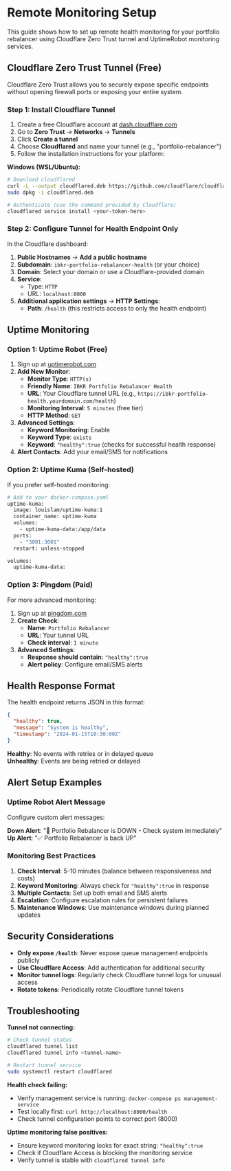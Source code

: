 # Remote Monitoring Setup

This guide shows how to set up remote health monitoring for your portfolio rebalancer using Cloudflare Zero Trust tunnel and UptimeRobot monitoring services.

## Cloudflare Zero Trust Tunnel (Free)

Cloudflare Zero Trust allows you to securely expose specific endpoints without opening firewall ports or exposing your entire system.

### Step 1: Install Cloudflare Tunnel

1. Create a free Cloudflare account at [dash.cloudflare.com](https://dash.cloudflare.com)
2. Go to **Zero Trust** → **Networks** → **Tunnels**
3. Click **Create a tunnel**
4. Choose **Cloudflared** and name your tunnel (e.g., "portfolio-rebalancer")
5. Follow the installation instructions for your platform:

**Windows (WSL/Ubuntu):**
```bash
# Download cloudflared
curl -L --output cloudflared.deb https://github.com/cloudflare/cloudflared/releases/latest/download/cloudflared-linux-amd64.deb
sudo dpkg -i cloudflared.deb

# Authenticate (use the command provided by Cloudflare)
cloudflared service install <your-token-here>
```

### Step 2: Configure Tunnel for Health Endpoint Only

In the Cloudflare dashboard:

1. **Public Hostnames** → **Add a public hostname**
2. **Subdomain**: `ibkr-portfolio-rebalancer-health` (or your choice)
3. **Domain**: Select your domain or use a Cloudflare-provided domain
4. **Service**: 
   - Type: `HTTP`
   - URL: `localhost:8000`
5. **Additional application settings** → **HTTP Settings**:
   - **Path**: `/health` (this restricts access to only the health endpoint)

## Uptime Monitoring

### Option 1: Uptime Robot (Free)

1. Sign up at [uptimerobot.com](https://uptimerobot.com)
2. **Add New Monitor**:
   - **Monitor Type**: `HTTP(s)`
   - **Friendly Name**: `IBKR Portfolio Rebalancer Health`
   - **URL**: Your Cloudflare tunnel URL (e.g., `https://ibkr-portfolio-health.yourdomain.com/health`)
   - **Monitoring Interval**: `5 minutes` (free tier)
   - **HTTP Method**: `GET`
3. **Advanced Settings**:
   - **Keyword Monitoring**: Enable
   - **Keyword Type**: `exists`
   - **Keyword**: `"healthy":true` (checks for successful health response)
4. **Alert Contacts**: Add your email/SMS for notifications

### Option 2: Uptime Kuma (Self-hosted)

If you prefer self-hosted monitoring:

```bash
# Add to your docker-compose.yaml
uptime-kuma:
  image: louislam/uptime-kuma:1
  container_name: uptime-kuma
  volumes:
    - uptime-kuma-data:/app/data
  ports:
    - "3001:3001"
  restart: unless-stopped

volumes:
  uptime-kuma-data:
```

### Option 3: Pingdom (Paid)

For more advanced monitoring:

1. Sign up at [pingdom.com](https://www.pingdom.com)
2. **Create Check**:
   - **Name**: `Portfolio Rebalancer`
   - **URL**: Your tunnel URL
   - **Check interval**: `1 minute`
3. **Advanced Settings**:
   - **Response should contain**: `"healthy":true`
   - **Alert policy**: Configure email/SMS alerts

## Health Response Format

The health endpoint returns JSON in this format:

```json
{
  "healthy": true,
  "message": "System is healthy",
  "timestamp": "2024-01-15T10:30:00Z"
}
```

**Healthy**: No events with retries or in delayed queue  
**Unhealthy**: Events are being retried or delayed

## Alert Setup Examples

### Uptime Robot Alert Message

Configure custom alert messages:

**Down Alert**: "🚨 Portfolio Rebalancer is DOWN - Check system immediately"  
**Up Alert**: "✅ Portfolio Rebalancer is back UP"

### Monitoring Best Practices

1. **Check Interval**: 5-10 minutes (balance between responsiveness and costs)
2. **Keyword Monitoring**: Always check for `"healthy":true` in response
3. **Multiple Contacts**: Set up both email and SMS alerts
4. **Escalation**: Configure escalation rules for persistent failures
5. **Maintenance Windows**: Use maintenance windows during planned updates

## Security Considerations

- **Only expose `/health`**: Never expose queue management endpoints publicly
- **Use Cloudflare Access**: Add authentication for additional security
- **Monitor tunnel logs**: Regularly check Cloudflare tunnel logs for unusual access
- **Rotate tokens**: Periodically rotate Cloudflare tunnel tokens

## Troubleshooting

**Tunnel not connecting:**
```bash
# Check tunnel status
cloudflared tunnel list
cloudflared tunnel info <tunnel-name>

# Restart tunnel service
sudo systemctl restart cloudflared
```

**Health check failing:**
- Verify management service is running: `docker-compose ps management-service`
- Test locally first: `curl http://localhost:8000/health`
- Check tunnel configuration points to correct port (8000)

**Uptime monitoring false positives:**
- Ensure keyword monitoring looks for exact string: `"healthy":true`
- Check if Cloudflare Access is blocking the monitoring service
- Verify tunnel is stable with `cloudflared tunnel info`
